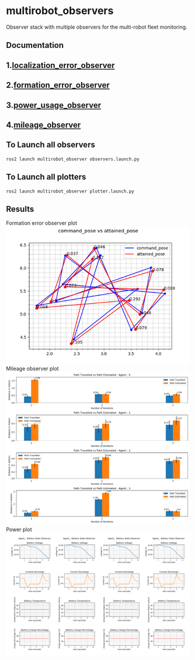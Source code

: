 # multirobot_observers
Observer stack with multiple observers for the multi-robot fleet monitoring.
## Documentation

## 1.[localization_error_observer](localization_error_observer/README.md)
## 2.[formation_error_observer](formation_error_observer/README.md)
## 3.[power_usage_observer](power_usage_observer/README.md)
## 4.[mileage_observer](mileage_observer/README.md)

## To Launch all observers
```
ros2 launch multirobot_observer observers.launch.py

```
## To Launch all plotters
```
ros2 launch multirobot_observer plotter.launch.py

```
## Results
Formation error observer plot
![](Polygraph.png)
Mileage observer plot
![](Agent_mileage_plot.png)
Power plot
![](Agent.png)